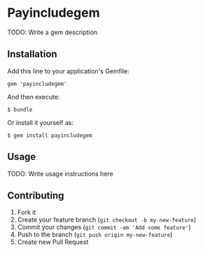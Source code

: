 # Payincludegem

TODO: Write a gem description

## Installation

Add this line to your application's Gemfile:

    gem 'payincludegem'

And then execute:

    $ bundle

Or install it yourself as:

    $ gem install payincludegem

## Usage

TODO: Write usage instructions here

## Contributing

1. Fork it
2. Create your feature branch (`git checkout -b my-new-feature`)
3. Commit your changes (`git commit -am 'Add some feature'`)
4. Push to the branch (`git push origin my-new-feature`)
5. Create new Pull Request
